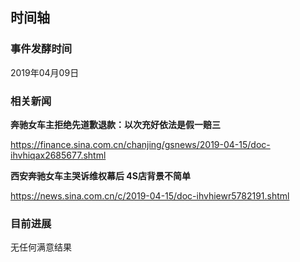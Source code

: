 ## 时间轴
### 事件发酵时间

2019年04月09日

###  相关新闻

**奔驰女车主拒绝先道歉退款：以次充好依法是假一赔三**

<https://finance.sina.com.cn/chanjing/gsnews/2019-04-15/doc-ihvhiqax2685677.shtml>



**西安奔驰女车主哭诉维权幕后 4S店背景不简单**

<https://news.sina.com.cn/c/2019-04-15/doc-ihvhiewr5782191.shtml>



### 目前进展

无任何满意结果